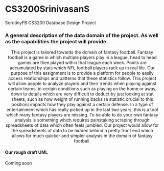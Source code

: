 # CS3200SrinivasanS
ScrutinyFB CS3200 Database Design Project


<h3> A general description of the data domain of the project. As well as the capabilities the project will provide. </h3>
  <p align='center'>
This project is tailored towards the domain of fantasy football. Fantasy football is a game in which multiple players play in a league, head to head games are then played within that league each week. Points are accumulated by stats which NFL football players rack up in real life. Our purpose of this assignment is to provide a platform for people to easily access relationships and patterns that these statistics follow. This project will allow people to analyze players and their trends when playing against certain teams, in certain conditions such as playing on the home or away, down to details which are very difficult to deduct by just looking at stat sheets, such as how weight of running backs (a statistic crucial to this position) impacts how they play against a certain defense. In a type of entertainment which has really picked up in the last two years, this is a tool which many fantasy players are missing. To be able to do your own fantasy analysis is something which requires painstaking scraping through spreadsheets of data which often feels jumbled. Our project would allow for the spreadsheets of data to be hidden behind a pretty front end which allows for much quicker and simpler analysis in the domain of fantasy football. 
    </p>

<h4>
  Our rough draft UML
</h4>

<p> Coming soon </p>

<!-- <img src="https://drive.google.com/file/d/1MhUW7P34ixwNBr6gu1MV3Stp0mrcceRx/view?usp=sharing" />  -->
